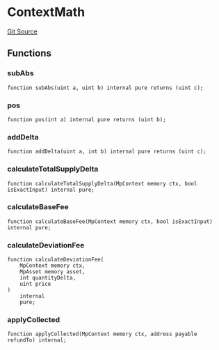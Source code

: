# ContextMath
[Git Source](https://github.com/provisorDAO/arcanum-contracts/blob/275ab153e36267157a2ba5626f6cd734bad189ea/src/lib/MpContext.sol)


## Functions
### subAbs


```solidity
function subAbs(uint a, uint b) internal pure returns (uint c);
```

### pos


```solidity
function pos(int a) internal pure returns (uint b);
```

### addDelta


```solidity
function addDelta(uint a, int b) internal pure returns (uint c);
```

### calculateTotalSupplyDelta


```solidity
function calculateTotalSupplyDelta(MpContext memory ctx, bool isExactInput) internal pure;
```

### calculateBaseFee


```solidity
function calculateBaseFee(MpContext memory ctx, bool isExactInput) internal pure;
```

### calculateDeviationFee


```solidity
function calculateDeviationFee(
    MpContext memory ctx,
    MpAsset memory asset,
    int quantityDelta,
    uint price
)
    internal
    pure;
```

### applyCollected


```solidity
function applyCollected(MpContext memory ctx, address payable refundTo) internal;
```

